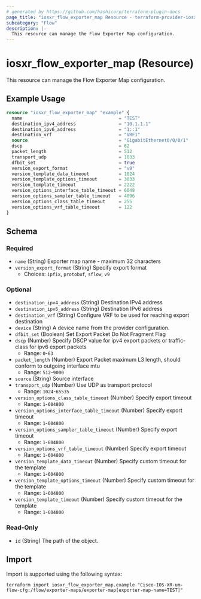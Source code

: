 ```yaml
---
# generated by https://github.com/hashicorp/terraform-plugin-docs
page_title: "iosxr_flow_exporter_map Resource - terraform-provider-iosxr"
subcategory: "Flow"
description: |-
  This resource can manage the Flow Exporter Map configuration.
---
```


# iosxr_flow_exporter_map (Resource)

This resource can manage the Flow Exporter Map configuration.

## Example Usage

```terraform
resource "iosxr_flow_exporter_map" "example" {
  name                                    = "TEST"
  destination_ipv4_address                = "10.1.1.1"
  destination_ipv6_address                = "1::1"
  destination_vrf                         = "VRF1"
  source                                  = "GigabitEthernet0/0/0/1"
  dscp                                    = 62
  packet_length                           = 512
  transport_udp                           = 1033
  dfbit_set                               = true
  version_export_format                   = "v9"
  version_template_data_timeout           = 1024
  version_template_options_timeout        = 3033
  version_template_timeout                = 2222
  version_options_interface_table_timeout = 6048
  version_options_sampler_table_timeout   = 4096
  version_options_class_table_timeout     = 255
  version_options_vrf_table_timeout       = 122
}
```

<!-- schema generated by tfplugindocs -->
## Schema

### Required

- `name` (String) Exporter map name - maximum 32 characters
- `version_export_format` (String) Specify export format
  - Choices: `ipfix`, `protobuf`, `sflow`, `v9`

### Optional

- `destination_ipv4_address` (String) Destination IPv4 address
- `destination_ipv6_address` (String) Destination IPv6 address
- `destination_vrf` (String) Configure VRF to be used for reaching export destination
- `device` (String) A device name from the provider configuration.
- `dfbit_set` (Boolean) Set Export Packet Do Not Fragment Flag
- `dscp` (Number) Specify DSCP value for ipv4 export packets or traffic-class for ipv6 export packets
  - Range: `0`-`63`
- `packet_length` (Number) Export Packet maximum L3 length, should conform to outgoing interface mtu
  - Range: `512`-`9000`
- `source` (String) Source interface
- `transport_udp` (Number) Use UDP as transport protocol
  - Range: `1024`-`65535`
- `version_options_class_table_timeout` (Number) Specify export timeout
  - Range: `1`-`604800`
- `version_options_interface_table_timeout` (Number) Specify export timeout
  - Range: `1`-`604800`
- `version_options_sampler_table_timeout` (Number) Specify export timeout
  - Range: `1`-`604800`
- `version_options_vrf_table_timeout` (Number) Specify export timeout
  - Range: `1`-`604800`
- `version_template_data_timeout` (Number) Specify custom timeout for the template
  - Range: `1`-`604800`
- `version_template_options_timeout` (Number) Specify custom timeout for the template
  - Range: `1`-`604800`
- `version_template_timeout` (Number) Specify custom timeout for the template
  - Range: `1`-`604800`

### Read-Only

- `id` (String) The path of the object.

## Import

Import is supported using the following syntax:

```shell
terraform import iosxr_flow_exporter_map.example "Cisco-IOS-XR-um-flow-cfg:/flow/exporter-maps/exporter-map[exporter-map-name=TEST]"
```
